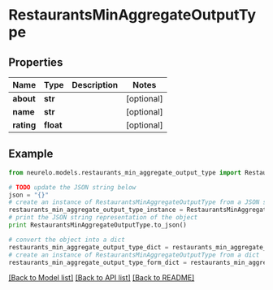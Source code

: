 # RestaurantsMinAggregateOutputType


## Properties
Name | Type | Description | Notes
------------ | ------------- | ------------- | -------------
**about** | **str** |  | [optional] 
**name** | **str** |  | [optional] 
**rating** | **float** |  | [optional] 

## Example

```python
from neurelo.models.restaurants_min_aggregate_output_type import RestaurantsMinAggregateOutputType

# TODO update the JSON string below
json = "{}"
# create an instance of RestaurantsMinAggregateOutputType from a JSON string
restaurants_min_aggregate_output_type_instance = RestaurantsMinAggregateOutputType.from_json(json)
# print the JSON string representation of the object
print RestaurantsMinAggregateOutputType.to_json()

# convert the object into a dict
restaurants_min_aggregate_output_type_dict = restaurants_min_aggregate_output_type_instance.to_dict()
# create an instance of RestaurantsMinAggregateOutputType from a dict
restaurants_min_aggregate_output_type_form_dict = restaurants_min_aggregate_output_type.from_dict(restaurants_min_aggregate_output_type_dict)
```
[[Back to Model list]](../README.md#documentation-for-models) [[Back to API list]](../README.md#documentation-for-api-endpoints) [[Back to README]](../README.md)



